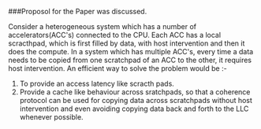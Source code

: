 ###Proposol for the Paper was discussed.

Consider a heterogeneous system which has a number of accelerators(ACC's) connected to the CPU. 
Each ACC has a local scracthpad, which is first filled by data, with host intervention and then it does the compute.
In a system which has multiple ACC's, every time a data needs to be copied from one scratchpad of an ACC to the other, it requires host intervention.
An efficient way to solve the problem would be :-
1. To provide an access latency like scracth pads.
2. Provide a cache like behaviour across sratchpads, so that a coherence protocol can be used for copying data across scratchpads without host intervention and even  avoiding copying data back and forth to the LLC whenever possible.
